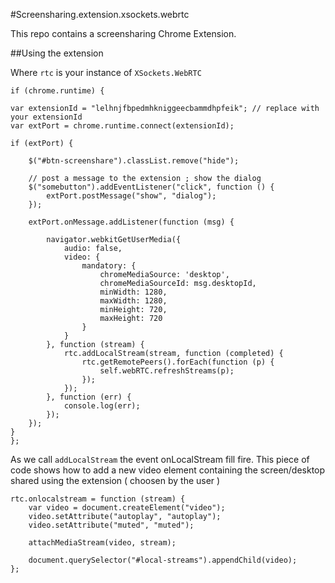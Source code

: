 #Screensharing.extension.xsockets.webrtc

This repo contains a screensharing Chrome Extension.

##Using the extension 

Where `rtc` is your instance of `XSockets.WebRTC`

    

    if (chrome.runtime) {

    var extensionId = "lelhnjfbpedmhkniggeecbammdhpfeik"; // replace with your extensionId
    var extPort = chrome.runtime.connect(extensionId);

    if (extPort) {

        $("#btn-screenshare").classList.remove("hide");

        // post a message to the extension ; show the dialog 
        $("somebutton").addEventListener("click", function () {
            extPort.postMessage("show", "dialog");
        });

        extPort.onMessage.addListener(function (msg) {

            navigator.webkitGetUserMedia({
                audio: false,
                video: {
                    mandatory: {
                        chromeMediaSource: 'desktop',
                        chromeMediaSourceId: msg.desktopId,
                        minWidth: 1280,
                        maxWidth: 1280,
                        minHeight: 720,
                        maxHeight: 720
                    }
                }
            }, function (stream) {
                rtc.addLocalStream(stream, function (completed) {
                    rtc.getRemotePeers().forEach(function (p) {
                        self.webRTC.refreshStreams(p);
                    });
                });
            }, function (err) {
                console.log(err);
            });
        });
    }
    };


As we call `addLocalStream` the event onLocalStream fill fire.  This piece of code shows how to add a new video element containing the screen/desktop shared using the extension ( choosen by the user )

    
    rtc.onlocalstream = function (stream) {
	    var video = document.createElement("video");
	    video.setAttribute("autoplay", "autoplay");
	    video.setAttribute("muted", "muted");

	    attachMediaStream(video, stream);

	    document.querySelector("#local-streams").appendChild(video);
    };
   
